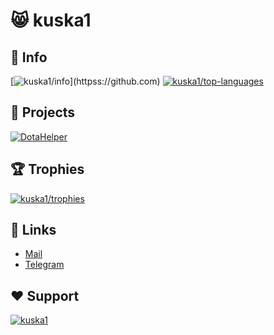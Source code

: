 # 😸 kuska1
## 📑 Info

[![kuska1/info](https://github-readme-stats.vercel.app/api?username=kuska1&show_icons=true&locale=en&theme=dark&hide_border=true&icon_color=ffffff&cache_seconds=86400&border_radius=24&show=reviews,discussions_started,discussions_answered,prs_merged,prs_merged_percentage")](httpss://github.com)
[![kuska1/top-languages](https://github-readme-stats.vercel.app/api/top-langs?username=kuska1&show_icons=true&locale=en&layout=normal&theme=dark&hide_border=true&cache_seconds=86400&border_radius=24)](httpss://github.com)

## 📂 Projects

[![DotaHelper](https://github-readme-stats.vercel.app/api/pin/?username=kuska1&repo=DotaHelper&theme=dark&icon_color=ffffff&hide_border=true&cache_seconds=86400&border_radius=24)](https://github.com/kuska1/DotaHelper)

## 🏆 Trophies

[![kuska1/trophies](https://github-profile-trophy.vercel.app/?username=kuska1&column=7&margin-w=15&margin-h=15&no-bg=true&no-frame=true&theme=onestar)](httpss://github.com)

## 🔗 Links

- [Mail](mailto:kusakaonelove@gmail.com)
- [Telegram](https://t.me/Ym9nZGFu)

## ❤️ Support

[![kuska1](https://img.shields.io/badge/donatello-blue?style=for-the-badge&logo=githubsponsors&logoColor=white)](https://kuska1.github.io)
